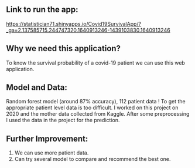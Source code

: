 ## Link to run the app:

https://statistician71.shinyapps.io/Covid19SurvivalApp/?_ga=2.137585715.244747320.1640913246-1439103830.1640913246

## Why we need this application?

To know the survival probability of a covid-19 patient we can use this web application. 

## Model and Data:

Random forest model (around 87% accuracy), 112 patient data ! To get the appropriate patient level data is too difficult. I worked on this project on 2020 and the mother data collected from Kaggle. After some preprocessing I used the data in the project for the prediction. 

## Further Improvement:
1. We can use more patient data. 
2. Can try several model to compare and recommend the best one.


